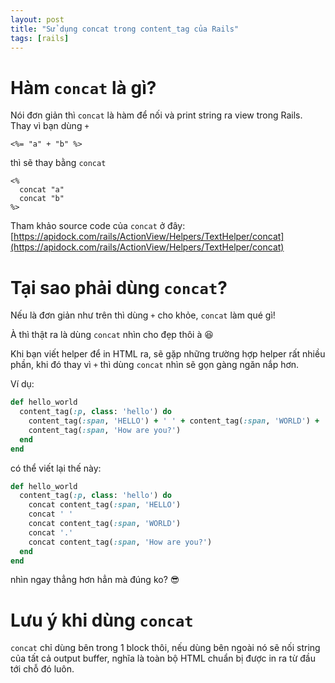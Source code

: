 ```yaml
---
layout: post
title: "Sử dụng concat trong content_tag của Rails"
tags: [rails]
---
```

# Hàm `concat` là gì?
Nói đơn giản thì `concat` là hàm để nối và print string ra view trong Rails.
Thay vì bạn dùng `+`
~~~ erb
<%= "a" + "b" %>
~~~
thì sẽ thay bằng `concat`
~~~ erb
<%
  concat "a"
  concat "b"
%>
~~~
Tham khảo source code của `concat` ở đây: [https://apidock.com/rails/ActionView/Helpers/TextHelper/concat](https://apidock.com/rails/ActionView/Helpers/TextHelper/concat)

# Tại sao phải dùng `concat`?
Nếu là đơn giản như trên thì dùng `+` cho khỏe, `concat` làm qué gì!

À thì thật ra là dùng `concat` nhìn cho đẹp thôi à :laughing:

Khi bạn viết helper để in HTML ra, sẽ gặp những trường hợp helper rất nhiều phần, khi đó thay vì `+` thì dùng `concat` nhìn sẽ gọn gàng ngăn nắp hơn.

Ví dụ:
~~~ ruby
def hello_world
  content_tag(:p, class: 'hello') do
    content_tag(:span, 'HELLO') + ' ' + content_tag(:span, 'WORLD') + '.' +
    content_tag(:span, 'How are you?')
  end
end
~~~
có thể viết lại thế này:
~~~ ruby
def hello_world
  content_tag(:p, class: 'hello') do
    concat content_tag(:span, 'HELLO')
    concat ' '
    concat content_tag(:span, 'WORLD')
    concat '.'
    concat content_tag(:span, 'How are you?')
  end
end
~~~
nhìn ngay thẳng hơn hẳn mà đúng ko? :sunglasses:

# Lưu ý khi dùng `concat`
`concat` chỉ dùng bên trong 1 block thôi, nếu dùng bên ngoài nó sẽ nối string của tất cả output buffer, nghĩa là toàn bộ HTML chuẩn bị được in ra từ đầu tới chỗ đó luôn.


